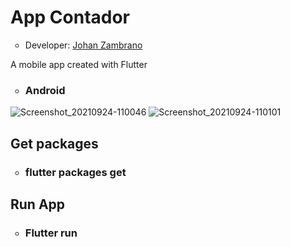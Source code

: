 <h1>App Contador</h1>
<ul>
  <li type="circle">Developer: <a href="https://www.linkedin.com/in/johan-zambrano-b537501bb/">Johan Zambrano</a></li>
</ul>

A mobile app created with Flutter

<ul>
  <li type="circle"><h3>Android</h3></li>
</ul>

![Screenshot_20210924-110046](https://user-images.githubusercontent.com/25967495/134707294-590f54fb-1b84-480d-92b5-de1ced52b33a.jpg)
![Screenshot_20210924-110101](https://user-images.githubusercontent.com/25967495/134707288-2cf71e14-55cb-4e57-b3cf-ce5857125ff0.jpg)

<h2>Get packages</h2>
<ul>
  <li type="circle"><h3>flutter packages get</h3></li>
</ul>

<h2>Run App</h2>
<ul>
  <li type="circle"><h3>Flutter run</h3></li>
</ul>
